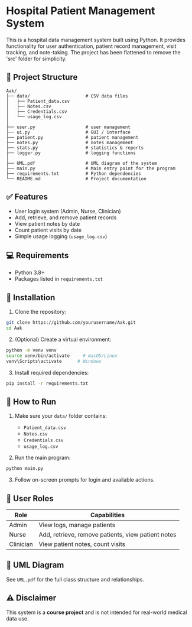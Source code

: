 
# Hospital Patient Management System

This is a hospital data management system built using Python. It provides functionality for user authentication, patient record management, visit tracking, and note-taking. The project has been flattened to remove the 'src' folder for simplicity.

## 📂 Project Structure

```
Aak/
├── data/                     # CSV data files
│   ├── Patient_data.csv
│   ├── Notes.csv
│   ├── Credentials.csv
│   └── usage_log.csv
│
├── user.py                   # user management
├── ui.py                     # GUI / interface
├── patient.py                # patient management
├── notes.py                  # notes management
├── stats.py                  # statistics & reports
├── logger.py                 # logging functions
│
├── UML.pdf                   # UML diagram of the system
├── main.py                   # Main entry point for the program
├── requirements.txt          # Python dependencies
└── README.md                 # Project documentation
```

## ✅ Features

- User login system (Admin, Nurse, Clinician)
- Add, retrieve, and remove patient records
- View patient notes by date
- Count patient visits by date
- Simple usage logging (`usage_log.csv`)

## 💻 Requirements

- Python 3.8+
- Packages listed in `requirements.txt`

## 🔧 Installation

1. Clone the repository:
```bash
git clone https://github.com/yourusername/Aak.git
cd Aak
```

2. (Optional) Create a virtual environment:
```bash
python -m venv venv
source venv/bin/activate     # macOS/Linux
venv\Scripts\activate      # Windows
```

3. Install required dependencies:
```bash
pip install -r requirements.txt
```

## 🚀 How to Run

1. Make sure your `data/` folder contains:
   - `Patient_data.csv`
   - `Notes.csv`
   - `Credentials.csv`
   - `usage_log.csv`

2. Run the main program:
```bash
python main.py
```

3. Follow on-screen prompts for login and available actions.

## 👥 User Roles

| Role | Capabilities |
|------|--------------|
| Admin | View logs, manage patients |
| Nurse | Add, retrieve, remove patients, view patient notes |
| Clinician | View patient notes, count visits |

## 📄 UML Diagram

See `UML.pdf` for the full class structure and relationships.

## ⚠️ Disclaimer

This system is a **course project** and is not intended for real-world medical data use.

